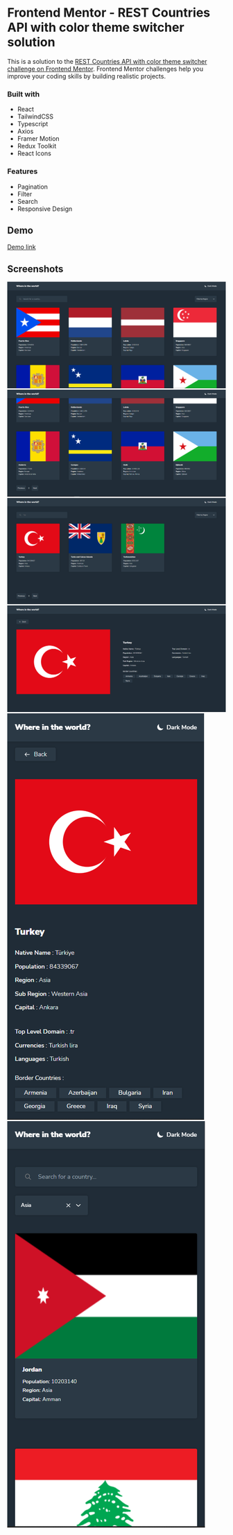 # Frontend Mentor - REST Countries API with color theme switcher solution

This is a solution to the [REST Countries API with color theme switcher challenge on Frontend Mentor](https://www.frontendmentor.io/challenges/rest-countries-api-with-color-theme-switcher-5cacc469fec04111f7b848ca). Frontend Mentor challenges help you improve your coding skills by building realistic projects. 

### Built with

- React
- TailwindCSS
- Typescript
- Axios
- Framer Motion
- Redux Toolkit
- React Icons

### Features

- Pagination
- Filter
- Search
- Responsive Design

## Demo

[Demo link](https://ersincakmak-countries-and-theme.netlify.app/)

## Screenshots

![1](screenshots/1.png)
![2](screenshots/2.png)
![3](screenshots/3.png)
![4](screenshots/4.png)
![5](screenshots/5.png)
![6](screenshots/6.png)


